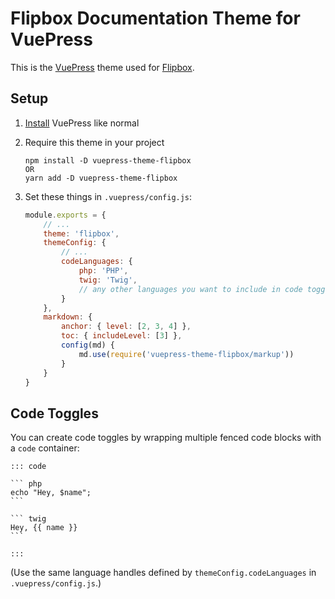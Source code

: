 # Flipbox Documentation Theme for VuePress

This is the [VuePress](https://vuepress.vuejs.org/) theme used for [Flipbox](https://flipboxdigital.com/).

## Setup

1. [Install](https://vuepress.vuejs.org/guide/getting-started.html) VuePress like normal
2. Require this theme in your project

    ```
    npm install -D vuepress-theme-flipbox
    OR
    yarn add -D vuepress-theme-flipbox
    ```

3. Set these things in `.vuepress/config.js`:

    ```js
    module.exports = {
        // ...
        theme: 'flipbox',
        themeConfig: {
            // ...
            codeLanguages: {
                php: 'PHP',
                twig: 'Twig',
                // any other languages you want to include in code toggles...
            }
        },
        markdown: {
            anchor: { level: [2, 3, 4] },
            toc: { includeLevel: [3] },
            config(md) {
                md.use(require('vuepress-theme-flipbox/markup'))
            }
        }
    }
    ```

## Code Toggles

You can create code toggles by wrapping multiple fenced code blocks with a `code` container:

    ::: code
    
    ``` php
    echo "Hey, $name";
    ```
    
    ``` twig
    Hey, {{ name }}
    ```
    
    :::

(Use the same language handles defined by `themeConfig.codeLanguages` in `.vuepress/config.js`.)